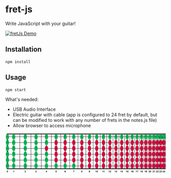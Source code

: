 # fret-js
Write JavaScript with your guitar!

[![fretJs Demo](https://img.youtube.com/vi/QHJy7SKRfSE/0.jpg)](https://www.youtube.com/watch?v=QHJy7SKRfSE)

## Installation
```
npm install
```

## Usage
```
npm start
```
What's needed:
- USB Audio Interface
- Electric guitar with cable (app is configured to 24 fret by default, but can be modified to work with any number of frets in the notes.js file)
- Allow browser to access microphone

![Note Chart](./client/assets/24_fret.png)
